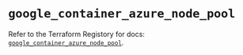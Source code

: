 # `google_container_azure_node_pool`

Refer to the Terraform Registory for docs: [`google_container_azure_node_pool`](https://registry.terraform.io/providers/hashicorp/google-beta/5.2.0/docs/resources/google_container_azure_node_pool).
